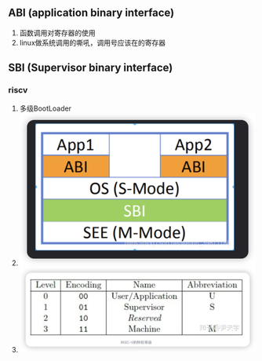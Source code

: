 ## ABI (application binary interface)
1. 函数调用对寄存器的使用
2. linux做系统调用的嘶吼，调用号应该在的寄存器

## SBI (Supervisor binary interface)
### riscv
1. 多级BootLoader
2. ![s-mode,m-mode](image.png)
3. ![Alt text](image-1.png)